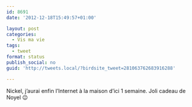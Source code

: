 ```yaml
---
id: 8691
date: '2012-12-18T15:49:57+01:00'

layout: post
categories:
  - Vis ma vie
tags:
  - tweet
format: status
publish_social: no
guid: 'http://tweets.local/?birdsite_tweet=281063762683916288'

---
```


Nickel, j’aurai enfin l’Internet à la maison d’ici 1 semaine. Joli cadeau de Noyel 😉